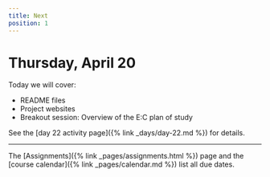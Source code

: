 ```yaml
---
title: Next
position: 1
---
```


# Thursday, April 20

Today we will cover:
* README files
* Project websites
* Breakout session: Overview of the E:C plan of study

See the [day 22 activity page]({% link _days/day-22.md %}) for details.

---

The [Assignments]({% link _pages/assignments.html %}) page and the [course calendar]({% link _pages/calendar.md %}) list all due dates.
